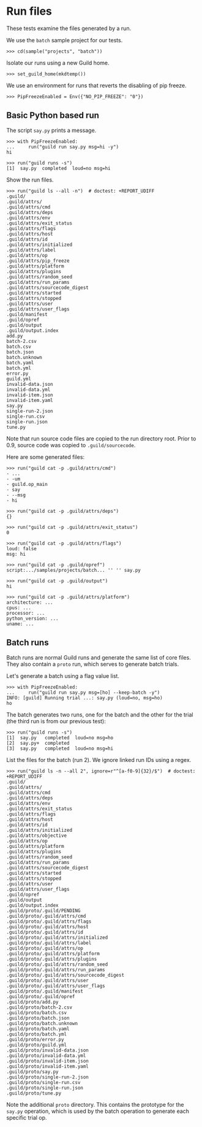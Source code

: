 # Run files

These tests examine the files generated by a run.

We use the `batch` sample project for our tests.

    >>> cd(sample("projects", "batch"))

Isolate our runs using a new Guild home.

    >>> set_guild_home(mkdtemp())

We use an environment for runs that reverts the disabling of pip
freeze.

    >>> PipFreezeEnabled = Env({"NO_PIP_FREEZE": "0"})

## Basic Python based run

The script `say.py` prints a message.

    >>> with PipFreezeEnabled:
    ...     run("guild run say.py msg=hi -y")
    hi

    >>> run("guild runs -s")
    [1]  say.py  completed  loud=no msg=hi

Show the run files.

    >>> run("guild ls --all -n")  # doctest: +REPORT_UDIFF
    .guild/
    .guild/attrs/
    .guild/attrs/cmd
    .guild/attrs/deps
    .guild/attrs/env
    .guild/attrs/exit_status
    .guild/attrs/flags
    .guild/attrs/host
    .guild/attrs/id
    .guild/attrs/initialized
    .guild/attrs/label
    .guild/attrs/op
    .guild/attrs/pip_freeze
    .guild/attrs/platform
    .guild/attrs/plugins
    .guild/attrs/random_seed
    .guild/attrs/run_params
    .guild/attrs/sourcecode_digest
    .guild/attrs/started
    .guild/attrs/stopped
    .guild/attrs/user
    .guild/attrs/user_flags
    .guild/manifest
    .guild/opref
    .guild/output
    .guild/output.index
    add.py
    batch-2.csv
    batch.csv
    batch.json
    batch.unknown
    batch.yaml
    batch.yml
    error.py
    guild.yml
    invalid-data.json
    invalid-data.yml
    invalid-item.json
    invalid-item.yaml
    say.py
    single-run-2.json
    single-run.csv
    single-run.json
    tune.py

Note that run source code files are copied to the run directory
root. Prior to 0.9, source code was copied to `.guild/sourcecode`.

Here are some generated files:

    >>> run("guild cat -p .guild/attrs/cmd")
    - ...
    - -um
    - guild.op_main
    - say
    - --msg
    - hi

    >>> run("guild cat -p .guild/attrs/deps")
    {}

    >>> run("guild cat -p .guild/attrs/exit_status")
    0

    >>> run("guild cat -p .guild/attrs/flags")
    loud: false
    msg: hi

    >>> run("guild cat -p .guild/opref")
    script:.../samples/projects/batch... '' '' say.py

    >>> run("guild cat -p .guild/output")
    hi

    >>> run("guild cat -p .guild/attrs/platform")
    architecture: ...
    cpus: ...
    processor: ...
    python_version: ...
    uname: ...

## Batch runs

Batch runs are normal Guild runs and generate the same list of core
files. They also contain a `proto` run, which serves to generate batch
trials.

Let's generate a batch using a flag value list.

    >>> with PipFreezeEnabled:
    ...     run("guild run say.py msg=[ho] --keep-batch -y")
    INFO: [guild] Running trial ...: say.py (loud=no, msg=ho)
    ho

The batch generates two runs, one for the batch and the other for the
trial (the third run is from our previous test):

    >>> run("guild runs -s")
    [1]  say.py   completed  loud=no msg=ho
    [2]  say.py+  completed
    [3]  say.py   completed  loud=no msg=hi

List the files for the batch (run 2). We ignore linked run IDs using a
regex.

    >>> run("guild ls -n --all 2", ignore=r"^[a-f0-9]{32}/$")  # doctest: +REPORT_UDIFF
    .guild/
    .guild/attrs/
    .guild/attrs/cmd
    .guild/attrs/deps
    .guild/attrs/env
    .guild/attrs/exit_status
    .guild/attrs/flags
    .guild/attrs/host
    .guild/attrs/id
    .guild/attrs/initialized
    .guild/attrs/objective
    .guild/attrs/op
    .guild/attrs/platform
    .guild/attrs/plugins
    .guild/attrs/random_seed
    .guild/attrs/run_params
    .guild/attrs/sourcecode_digest
    .guild/attrs/started
    .guild/attrs/stopped
    .guild/attrs/user
    .guild/attrs/user_flags
    .guild/opref
    .guild/output
    .guild/output.index
    .guild/proto/.guild/PENDING
    .guild/proto/.guild/attrs/cmd
    .guild/proto/.guild/attrs/flags
    .guild/proto/.guild/attrs/host
    .guild/proto/.guild/attrs/id
    .guild/proto/.guild/attrs/initialized
    .guild/proto/.guild/attrs/label
    .guild/proto/.guild/attrs/op
    .guild/proto/.guild/attrs/platform
    .guild/proto/.guild/attrs/plugins
    .guild/proto/.guild/attrs/random_seed
    .guild/proto/.guild/attrs/run_params
    .guild/proto/.guild/attrs/sourcecode_digest
    .guild/proto/.guild/attrs/user
    .guild/proto/.guild/attrs/user_flags
    .guild/proto/.guild/manifest
    .guild/proto/.guild/opref
    .guild/proto/add.py
    .guild/proto/batch-2.csv
    .guild/proto/batch.csv
    .guild/proto/batch.json
    .guild/proto/batch.unknown
    .guild/proto/batch.yaml
    .guild/proto/batch.yml
    .guild/proto/error.py
    .guild/proto/guild.yml
    .guild/proto/invalid-data.json
    .guild/proto/invalid-data.yml
    .guild/proto/invalid-item.json
    .guild/proto/invalid-item.yaml
    .guild/proto/say.py
    .guild/proto/single-run-2.json
    .guild/proto/single-run.csv
    .guild/proto/single-run.json
    .guild/proto/tune.py

Note the additional `proto` directory. This contains the prototype for
the `say.py` operation, which is used by the batch operation to
generate each specific trial op.
